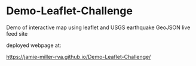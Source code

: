 # Demo-Leaflet-Challenge
Demo of interactive map using leaflet and USGS earthquake GeoJSON live feed site

deployed webpage at:

https://jamie-miller-rva.github.io/Demo-Leaflet-Challenge/
